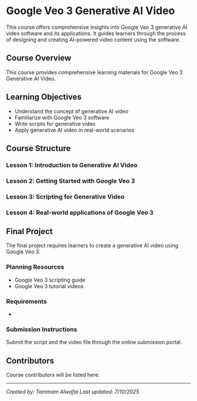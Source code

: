 # Google Veo 3 Generative AI Video

This course offers comprehensive insights into Google Veo 3 generative AI video software and its applications. It guides learners through the process of designing and creating AI-powered video content using the software.

## Course Overview

This course provides comprehensive learning materials for Google Veo 3 Generative AI Video.

## Learning Objectives

- Understand the concept of generative AI video
- Familiarize with Google Veo 3 software
- Write scripts for generative video
- Apply generative AI video in real-world scenarios

## Course Structure

### Lesson 1: Introduction to Generative AI Video
### Lesson 2: Getting Started with Google Veo 3
### Lesson 3: Scripting for Generative Video
### Lesson 4: Real-world applications of Google Veo 3

## Final Project

The final project requires learners to create a generative AI video using Google Veo 3.

### Planning Resources

- Google Veo 3 scripting guide
- Google Veo 3 tutorial videos

### Requirements

- 

### Submission Instructions

Submit the script and the video file through the online submission portal.

## Contributors

Course contributors will be listed here.

---

*Created by: Tammam Alwafai*
*Last updated: 7/10/2025*